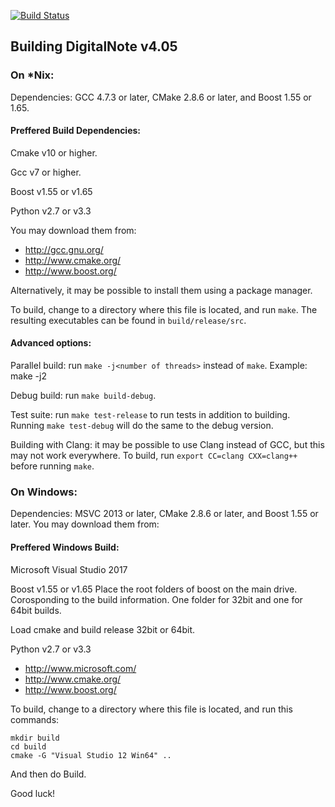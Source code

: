 [![Build Status](https://travis-ci.org/rainmanp7/digitalnote.svg?branch=master)](https://travis-ci.org/rainmanp7/digitalnote)

## Building DigitalNote v4.05

### On *Nix:

Dependencies: GCC 4.7.3 or later, CMake 2.8.6 or later, and Boost 1.55 or 1.65.

#### Preffered Build Dependencies:
Cmake v10 or higher.

Gcc v7 or higher.

Boost v1.55 or v1.65

Python v2.7 or v3.3

You may download them from:

- http://gcc.gnu.org/
- http://www.cmake.org/
- http://www.boost.org/

Alternatively, it may be possible to install them using a package manager.

To build, change to a directory where this file is located, and run `make`. The resulting executables can be found in `build/release/src`.

#### Advanced options:

Parallel build: run `make -j<number of threads>` instead of `make`.
Example: make -j2

Debug build: run `make build-debug`.

Test suite: run `make test-release` to run tests in addition to building. Running `make test-debug` will do the same to the debug version.

Building with Clang: it may be possible to use Clang instead of GCC, but this may not work everywhere. To build, run `export CC=clang CXX=clang++` before running `make`.

### On Windows:
Dependencies: MSVC 2013 or later, CMake 2.8.6 or later, and Boost 1.55 or later. You may download them from:

#### Preffered Windows Build:
Microsoft Visual Studio 2017

Boost v1.55 or v1.65
Place the root folders of boost on the main drive.
Corosponding to the build information.
One folder for 32bit and one for 64bit builds.

Load cmake and build release 32bit or 64bit.

Python v2.7 or v3.3

- http://www.microsoft.com/
- http://www.cmake.org/
- http://www.boost.org/

To build, change to a directory where this file is located, and run this commands:
```
mkdir build
cd build
cmake -G "Visual Studio 12 Win64" ..
```

And then do Build.

Good luck!
